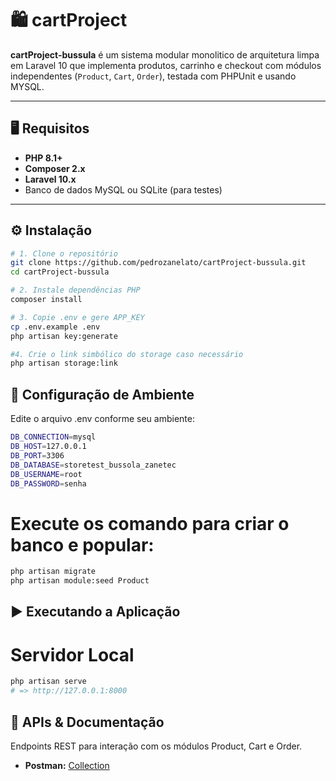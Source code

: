 

# 🛍️ cartProject

**cartProject-bussula** é um sistema modular monolitico de arquitetura limpa em Laravel 10 que implementa produtos, carrinho e checkout com módulos independentes (`Product`, `Cart`, `Order`), testada com PHPUnit e usando MYSQL.

---

## 🖥️ Requisitos

- **PHP 8.1+**  
- **Composer 2.x**  
- **Laravel 10.x**  
- Banco de dados MySQL ou SQLite (para testes)   

---

## ⚙️ Instalação

```bash
# 1. Clone o repositório
git clone https://github.com/pedrozanelato/cartProject-bussula.git
cd cartProject-bussula

# 2. Instale dependências PHP
composer install

# 3. Copie .env e gere APP_KEY
cp .env.example .env
php artisan key:generate

#4. Crie o link simbólico do storage caso necessário
php artisan storage:link

```

## 🔐 Configuração de Ambiente

Edite o arquivo .env conforme seu ambiente:

```bash
DB_CONNECTION=mysql
DB_HOST=127.0.0.1
DB_PORT=3306
DB_DATABASE=storetest_bussola_zanetec
DB_USERNAME=root
DB_PASSWORD=senha
```

# Execute os comando para criar o banco e popular:

```bash
php artisan migrate
php artisan module:seed Product
```

## ▶️ Executando a Aplicação
# Servidor Local

```bash
php artisan serve
# => http://127.0.0.1:8000
```

## 📡 APIs & Documentação
Endpoints REST para interação com os módulos Product, Cart e Order.

- **Postman:** [Collection](myapisdev.postman.co/workspace/API's-Dev~ff4a4532-78d2-46cf-bde2-07f77c1557b7/collection/17224712-356bd2a4-4b56-4a62-879b-2028a1897074?action=share&creator=17224712)
